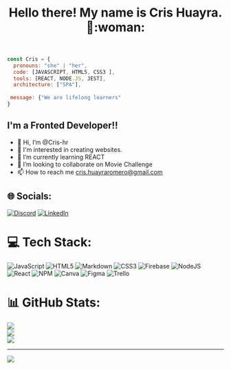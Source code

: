 <h1 align="center">Hello there! My name is Cris Huayra. 👋:woman:</h1>

<br/>

```JavaScript
const Cris = {
  pronouns: "she" | "her",
  code: [JAVASCRIPT, HTML5, CSS3 ],
  tools: [REACT, NODE.JS, JEST],
  architecture: ["SPA"],
  
 message: {"We are lifelong learners"
}
```
## I'm a Fronted Developer!!
- 👋 Hi, I’m @Cris-hr
- 👀 I'm interested in creating websites.
- 🌱 I’m currently learning REACT
- 💞️ I’m looking to collaborate on Movie Challenge
- 📫 How to reach me cris.huayraromero@gmail.com

## 🌐 Socials:
[![Discord](https://img.shields.io/badge/Discord-%237289DA.svg?logo=discord&logoColor=white)](https://discord.gg/crishr.) [![LinkedIn](https://img.shields.io/badge/LinkedIn-%230077B5.svg?logo=linkedin&logoColor=white)](https://www.linkedin.com/in/cris-huayra/) 

# 💻 Tech Stack:
![JavaScript](https://img.shields.io/badge/javascript-%23323330.svg?style=for-the-badge&logo=javascript&logoColor=%23F7DF1E) ![HTML5](https://img.shields.io/badge/html5-%23E34F26.svg?style=for-the-badge&logo=html5&logoColor=white) ![Markdown](https://img.shields.io/badge/markdown-%23000000.svg?style=for-the-badge&logo=markdown&logoColor=white) ![CSS3](https://img.shields.io/badge/css3-%231572B6.svg?style=for-the-badge&logo=css3&logoColor=white) ![Firebase](https://img.shields.io/badge/firebase-%23039BE5.svg?style=for-the-badge&logo=firebase) ![NodeJS](https://img.shields.io/badge/node.js-6DA55F?style=for-the-badge&logo=node.js&logoColor=white) ![React](https://img.shields.io/badge/react-%2320232a.svg?style=for-the-badge&logo=react&logoColor=%2361DAFB) ![NPM](https://img.shields.io/badge/NPM-%23000000.svg?style=for-the-badge&logo=npm&logoColor=white) ![Canva](https://img.shields.io/badge/Canva-%2300C4CC.svg?style=for-the-badge&logo=Canva&logoColor=white) 	![Figma](https://img.shields.io/badge/figma-%23F24E1E.svg?style=for-the-badge&logo=figma&logoColor=white) ![Trello](https://img.shields.io/badge/Trello-%23026AA7.svg?style=for-the-badge&logo=Trello&logoColor=white)
# 📊 GitHub Stats:
![](https://github-readme-stats.vercel.app/api?username=Cris-hr&theme=dark&hide_border=false&include_all_commits=false&count_private=false)<br/>
![](https://github-readme-streak-stats.herokuapp.com/?user=Cris-hr&theme=dark&hide_border=false)<br/>
![](https://github-readme-stats.vercel.app/api/top-langs/?username=Cris-hr&theme=dark&hide_border=false&include_all_commits=false&count_private=false&layout=compact)

---
[![](https://visitcount.itsvg.in/api?id=Cris-hr&icon=0&color=0)](https://visitcount.itsvg.in)


